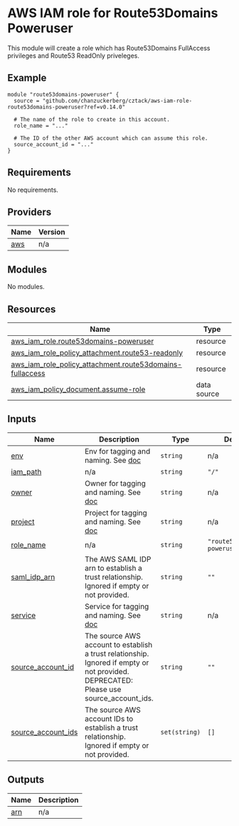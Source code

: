 # AWS IAM role for Route53Domains Poweruser

This module will create a role which has Route53Domains FullAccess privileges and Route53 ReadOnly priveleges.

## Example

```hcl
module "route53domains-poweruser" {
  source = "github.com/chanzuckerberg/cztack/aws-iam-role-route53domains-poweruser?ref=v0.14.0"

  # The name of the role to create in this account.
  role_name = "..."

  # The ID of the other AWS account which can assume this role.
  source_account_id = "..."
}

```

<!-- START -->
## Requirements

No requirements.

## Providers

| Name | Version |
|------|---------|
| <a name="provider_aws"></a> [aws](#provider\_aws) | n/a |

## Modules

No modules.

## Resources

| Name | Type |
|------|------|
| [aws_iam_role.route53domains-poweruser](https://registry.terraform.io/providers/hashicorp/aws/latest/docs/resources/iam_role) | resource |
| [aws_iam_role_policy_attachment.route53-readonly](https://registry.terraform.io/providers/hashicorp/aws/latest/docs/resources/iam_role_policy_attachment) | resource |
| [aws_iam_role_policy_attachment.route53domains-fullaccess](https://registry.terraform.io/providers/hashicorp/aws/latest/docs/resources/iam_role_policy_attachment) | resource |
| [aws_iam_policy_document.assume-role](https://registry.terraform.io/providers/hashicorp/aws/latest/docs/data-sources/iam_policy_document) | data source |

## Inputs

| Name | Description | Type | Default | Required |
|------|-------------|------|---------|:--------:|
| <a name="input_env"></a> [env](#input\_env) | Env for tagging and naming. See [doc](../README.md#consistent-tagging) | `string` | n/a | yes |
| <a name="input_iam_path"></a> [iam\_path](#input\_iam\_path) | n/a | `string` | `"/"` | no |
| <a name="input_owner"></a> [owner](#input\_owner) | Owner for tagging and naming. See [doc](../README.md#consistent-tagging) | `string` | n/a | yes |
| <a name="input_project"></a> [project](#input\_project) | Project for tagging and naming. See [doc](../README.md#consistent-tagging) | `string` | n/a | yes |
| <a name="input_role_name"></a> [role\_name](#input\_role\_name) | n/a | `string` | `"route53domains-poweruser"` | no |
| <a name="input_saml_idp_arn"></a> [saml\_idp\_arn](#input\_saml\_idp\_arn) | The AWS SAML IDP arn to establish a trust relationship. Ignored if empty or not provided. | `string` | `""` | no |
| <a name="input_service"></a> [service](#input\_service) | Service for tagging and naming. See [doc](../README.md#consistent-tagging) | `string` | n/a | yes |
| <a name="input_source_account_id"></a> [source\_account\_id](#input\_source\_account\_id) | The source AWS account to establish a trust relationship. Ignored if empty or not provided. DEPRECATED: Please use source\_account\_ids. | `string` | `""` | no |
| <a name="input_source_account_ids"></a> [source\_account\_ids](#input\_source\_account\_ids) | The source AWS account IDs to establish a trust relationship. Ignored if empty or not provided. | `set(string)` | `[]` | no |

## Outputs

| Name | Description |
|------|-------------|
| <a name="output_arn"></a> [arn](#output\_arn) | n/a |
<!-- END -->
